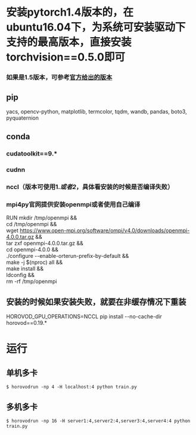 # 安装pytorch1.4版本的，在ubuntu16.04下，为系统可安装驱动下支持的最高版本，直接安装torchvision==0.5.0即可
### 如果是1.5版本，可参考[官方给出的版本](https://github.com/horovod/horovod/blob/master/docs/conda.rst)
## pip
yacs, opencv-python, matplotlib, termcolor, tqdm, wandb, pandas, boto3, pyquaternion

## conda
### cudatoolkit==9.*
### cudnn
### nccl（版本可使用1.*或者2*，具体看安装的时候是否编译失败）
### mpi4py官网提供安装openmpi或者使用自己编译
RUN mkdir /tmp/openmpi && \
    cd /tmp/openmpi && \
    wget https://www.open-mpi.org/software/ompi/v4.0/downloads/openmpi-4.0.0.tar.gz && \
    tar zxf openmpi-4.0.0.tar.gz && \
    cd openmpi-4.0.0 && \
    ./configure --enable-orterun-prefix-by-default && \
    make -j $(nproc) all && \
    make install && \
    ldconfig && \
    rm -rf /tmp/openmpi

## 安装的时候如果安装失败，就要在非缓存情况下重装
HOROVOD_GPU_OPERATIONS=NCCL pip install --no-cache-dir horovod==0.19.*

# 运行
## 单机多卡
```$ horovodrun -np 4 -H localhost:4 python train.py ```
## 多机多卡
```$ horovodrun -np 16 -H server1:4,server2:4,server3:4,server4:4 python train.py ``` 
